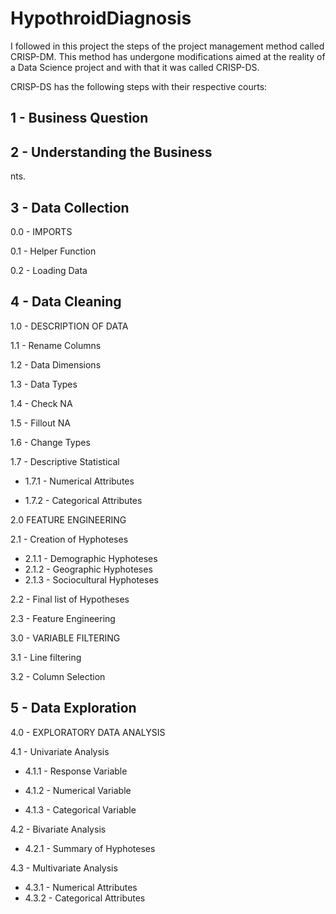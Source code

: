 # HypothroidDiagnosis


I followed in this project the steps of the project management method called CRISP-DM. This method has undergone modifications aimed at the reality of a Data Science project and with that it was called CRISP-DS.

CRISP-DS has the following steps with their respective courts:

## 1 - Business Question


## 2 - Understanding the Business
nts.

## 3 - Data Collection

0.0 - IMPORTS

0.1 - Helper Function

0.2 - Loading Data

## 4 - Data Cleaning

1.0 - DESCRIPTION OF DATA


1.1 - Rename Columns

1.2 - Data Dimensions

1.3 - Data Types

1.4 - Check NA

1.5 - Fillout NA

1.6 - Change Types

1.7 - Descriptive Statistical

- 1.7.1 - Numerical Attributes

- 1.7.2 - Categorical Attributes

2.0 FEATURE ENGINEERING


2.1 - Creation of Hyphoteses

- 2.1.1 - Demographic Hyphoteses
- 2.1.2 - Geographic Hyphoteses
- 2.1.3 - Sociocultural Hyphoteses

2.2 - Final list of Hypotheses

2.3 - Feature Engineering

3.0 - VARIABLE FILTERING


3.1 - Line filtering

3.2 - Column Selection

## 5 - Data Exploration

4.0 - EXPLORATORY DATA ANALYSIS

4.1 - Univariate Analysis

- 4.1.1 - Response Variable

- 4.1.2 - Numerical Variable

- 4.1.3 - Categorical Variable

4.2 - Bivariate Analysis

- 4.2.1 - Summary of Hyphoteses

4.3 - Multivariate Analysis

- 4.3.1 - Numerical Attributes
- 4.3.2 - Categorical Attributes
